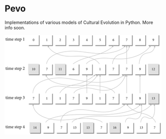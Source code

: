# Pevo
Implementations of various models of Cultural Evolution in Python. More info soon.

![](simulation_model.png)
